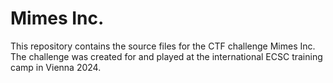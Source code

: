 # Mimes Inc.

This repository contains the source files for the CTF challenge Mimes Inc. The challenge was created for and played at the international ECSC training camp in Vienna 2024.
